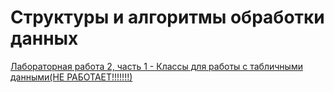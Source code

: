 # Структуры и алгоритмы обработки данных

[Лабораторная работа 2, часть 1 - Классы для работы с табличными данными(НЕ РАБОТАЕТ!!!!!!!)](https://github.com/RodKingroo/DB_Struct_Algr/tree/main/AudiotecaDataBase/AudiotecaDataBase)
